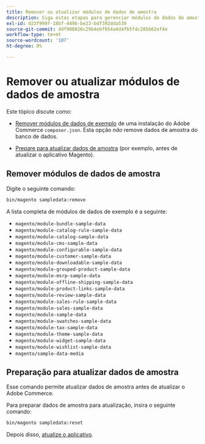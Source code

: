 ```yaml
---
title: Remover ou atualizar módulos de dados de amostra
description: Siga estas etapas para gerenciar módulos de dados de amostra do Adobe Commerce.
exl-id: d23f999f-18bf-449b-be23-bdf392dda539
source-git-commit: ddf988826c29b4ebf054a4d4fb5f4c285662ef4e
workflow-type: tm+mt
source-wordcount: '107'
ht-degree: 0%

---
```


# Remover ou atualizar módulos de dados de amostra

Este tópico discute como:

* [Remover módulos de dados de exemplo](#remove-sample-data-modules) de uma instalação do Adobe Commerce `composer.json`. Esta opção *não* remove dados de amostra do banco de dados.

* [Prepare para atualizar dados de amostra](#prepare-to-update-sample-data) (por exemplo, antes de atualizar o aplicativo Magento).

## Remover módulos de dados de amostra

Digite o seguinte comando:

```bash
bin/magento sampledata:remove
```

A lista completa de módulos de dados de exemplo é a seguinte:

* `magento/module-bundle-sample-data`
* `magento/module-catalog-rule-sample-data`
* `magento/module-catalog-sample-data`
* `magento/module-cms-sample-data`
* `magento/module-configurable-sample-data`
* `magento/module-customer-sample-data`
* `magento/module-downloadable-sample-data`
* `magento/module-grouped-product-sample-data`
* `magento/module-msrp-sample-data`
* `magento/module-offline-shipping-sample-data`
* `magento/module-product-links-sample-data`
* `magento/module-review-sample-data`
* `magento/module-sales-rule-sample-data`
* `magento/module-sales-sample-data`
* `magento/module-sample-data`
* `magento/module-swatches-sample-data`
* `magento/module-tax-sample-data`
* `magento/module-theme-sample-data`
* `magento/module-widget-sample-data`
* `magento/module-wishlist-sample-data`
* `magento/sample-data-media`

## Preparação para atualizar dados de amostra

Esse comando permite atualizar dados de amostra antes de atualizar o Adobe Commerce.

Para preparar dados de amostra para atualização, insira o seguinte comando:

```bash
bin/magento sampledata:reset
```

Depois disso, [atualize o aplicativo](../tutorials/uninstall.md#update-the-application).
